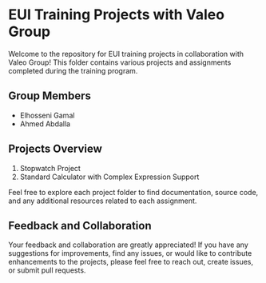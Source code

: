 # EUI Training Projects with Valeo Group

Welcome to the repository for EUI training projects in collaboration with Valeo Group! This folder contains various projects and assignments completed during the training program.

## Group Members

- Elhosseni Gamal
- Ahmed Abdalla

## Projects Overview

1. Stopwatch Project
2. Standard Calculator with Complex Expression Support

Feel free to explore each project folder to find documentation, source code, and any additional resources related to each assignment.

## Feedback and Collaboration

Your feedback and collaboration are greatly appreciated! If you have any suggestions for improvements, find any issues, or would like to contribute enhancements to the projects, please feel free to reach out, create issues, or submit pull requests.
